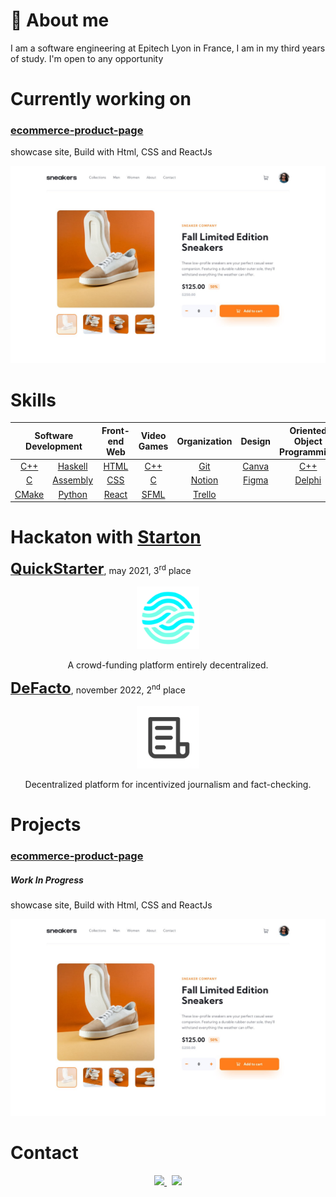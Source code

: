 <!-- mettre une image de présentation-->

# :man: About me

I am a software engineering at Epitech Lyon in France, I am in my third years of study. I'm open to any opportunity 


# Currently working on
<!-- choisir une taille d'image et la garder pour toutes les images + mettre un border-radius -->
### <a href="https://github.com/leon3108/ecommerce-product-page-main">ecommerce-product-page</a>
showcase site, Build with Html, CSS and ReactJs
<p align="center">
    <a href="https://github.com/leon3108/ecommerce-product-page-main"><img src="./desktop-design.jpg" width="600"></a>
</p>

<!-- emoji -->
# Skills

<table align="center">
	<thead>
		<tr>
			<th colspan="2"><b>Software Development</b></th>
			<th colspan="1"><b>Front-end Web</b></th>
			<th colspan="1"><b>Video Games</b></th>
			<th colspan="1"><b>Organization</b></th>
			<th colspan="1"><b>Design</b></th>
			<th colspan="1"><b>Oriented Object Programming</b></th>
			<th colspan="1"><b>Machine Learning</b></th>
		</tr>
	</thead>
	<tbody>
		<tr>
			<td align="center"><a href="https://en.wikipedia.org/wiki/C%2B%2B">C++</a></td>
			<td align="center"><a href="https://en.wikipedia.org/wiki/Haskell">Haskell</a></td>
			<td align="center"><a href="https://en.wikipedia.org/wiki/HTML">HTML</a></td>
			<td align="center"><a href="https://en.wikipedia.org/wiki/C%2B%2B">C++</a></td>
			<td align="center"><a href="https://en.wikipedia.org/wiki/Git">Git</a></td>
			<td align="center"><a href="https://www.canva.com/">Canva</a></td>
			<td align="center"><a href="https://en.wikipedia.org/wiki/C%2B%2B">C++</a></td>
			<td align="center"><a href="https://pytorch.org/">Pytorch</a></td>
		</tr>
		<tr>
			<td align="center"><a href="https://en.wikipedia.org/wiki/C_(programming_language)">C</a></td>
			<td align="center"><a href="https://en.wikipedia.org/wiki/Assembly_language">Assembly</a></td>
			<td align="center"><a href="https://en.wikipedia.org/wiki/CSS">CSS</a></td>
			<td align="center"><a href="https://en.wikipedia.org/wiki/C_(programming_language)">C</a></td>
            <td align="center"><a href="https://www.notion.so/">Notion</a></td>
			<td align="center"><a href="https://www.figma.com/">Figma</a></td>
			<td align="center"><a href="https://en.wikipedia.org/wiki/Delphi_(software)">Delphi</a></td>
			<td align="center"><a href=""></a></td>
		</tr>
		<tr>
			<td align="center"><a href="https://cmake.org/">CMake</a></td>
			<td align="center"><a href="https://www.python.org/">Python</a></td>
			<td align="center"><a href="https://reactjs.org/">React</a></td>
			<td align="center"><a href="https://www.sfml-dev.org/">SFML</a></td>
			<td align="center"><a href="https://trello.com">Trello</a></td>
			<td align="center"><a href=""></a></td>
			<td align="center"><a href=""></a></td>
			<td align="center"><a href=""></a></td>
		</tr>
	</tbody>
</table>

<!-- emoji -->
# Hackaton with <a href="https://www.starton.io/">Starton</a>

<a href="https://github.com/clement4saunier/FUNDSARESAFE"><font size="5" style="font-weight:700">QuickStarter</font></a>, may 2021, 3<sup>rd</sup> place
<p align="center">
    <a href="https://github.com/clement4saunier/FUNDSARESAFE"><img src="./QuickstarterLogo512.png" width="100"></a>
    <p align="center">A crowd-funding platform entirely decentralized.</p>
</p>

<a href="https://github.com/clement4saunier/defacto-dapp"><font size="5" style="font-weight:700">DeFacto</font></a>, november 2022, 2<sup>nd</sup> place
<p align="center">
    <a href="https://github.com/clement4saunier/defacto-dapp"><img src="./DeFactoLogo512.png" width="100"></a>
    <p align="center">Decentralized platform for incentivized journalism and fact-checking.</p>
</p>


<!-- emoji -->
# Projects
### <a href="https://github.com/leon3108/ecommerce-product-page-main">ecommerce-product-page</a>

##### Work In Progress

showcase site, Build with Html, CSS and ReactJs

<p align="center">
    <a href="https://github.com/leon3108/ecommerce-product-page-main"><img src="./desktop-design.jpg" width="600"></a>
</p>

<!-- emoji -->
# Contact

<p align="center">
	<a href="https://www.linkedin.com/in/maxime-noel-lyon/">
		<img src="https://img.shields.io/badge/-LINKEDIN-0077B5?style=for-the-badge&logo=linkedin&logoColor=white">
	</a>
	<span>&nbsp;</span>
	<a href="mailto:maxnoelsens@gmail.com">
		<img src="https://img.shields.io/badge/-GMAIL-D14836?style=for-the-badge&logo=gmail&logoColor=white">
	</a>
</p>
